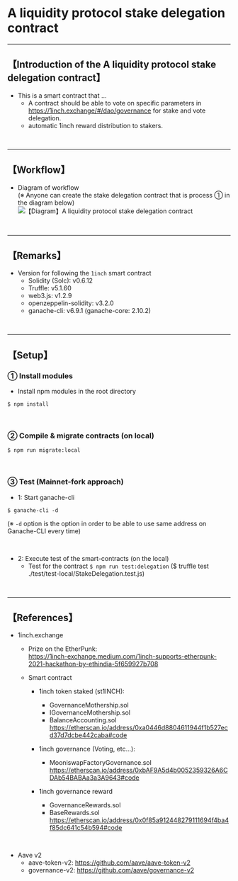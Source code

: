 # A liquidity protocol stake delegation contract

***
## 【Introduction of the A liquidity protocol stake delegation contract】
- This is a smart contract that ...
  - A contract should be able to vote on specific parameters in https://1inch.exchange/#/dao/governance for stake and vote delegation.
  - automatic 1inch reward distribution to stakers.

&nbsp;

***

## 【Workflow】
- Diagram of workflow  
  (※ Anyone can create the stake delegation contract that is process ① in the diagram below)
![【Diagram】A liquidity protocol stake delegation contract](https://user-images.githubusercontent.com/19357502/109258799-50924200-783e-11eb-92e5-e571be5bc90b.jpg)


&nbsp;

***

## 【Remarks】
- Version for following the `1inch` smart contract
  - Solidity (Solc): v0.6.12
  - Truffle: v5.1.60
  - web3.js: v1.2.9
  - openzeppelin-solidity: v3.2.0
  - ganache-cli: v6.9.1 (ganache-core: 2.10.2)


&nbsp;

***

## 【Setup】
### ① Install modules
- Install npm modules in the root directory
```
$ npm install
```

<br>

### ② Compile & migrate contracts (on local)
```
$ npm run migrate:local
```

<br>

### ③ Test (Mainnet-fork approach)
- 1: Start ganache-cli
```
$ ganache-cli -d
```
(※ `-d` option is the option in order to be able to use same address on Ganache-CLI every time)

<br>

- 2: Execute test of the smart-contracts (on the local)
  - Test for the contract
    `$ npm run test:delegation`
    ($ truffle test ./test/test-local/StakeDelegation.test.js)

<br>


***

## 【References】
- 1inch.exchange
  - Prize on the EtherPunk:  
    https://1inch-exchange.medium.com/1inch-supports-etherpunk-2021-hackathon-by-ethindia-5f659927b708

  - Smart contract  
    - 1inch token staked (st1INCH):  
      - GovernanceMothership.sol  
      - IGovernanceMothership.sol  
      - BalanceAccounting.sol   
        https://etherscan.io/address/0xa0446d8804611944f1b527ecd37d7dcbe442caba#code

    - 1inch governance (Voting, etc...):
      - MooniswapFactoryGovernance.sol   
        https://etherscan.io/address/0xbAF9A5d4b0052359326A6CDAb54BABAa3a3A9643#code

    - 1inch governance reward  
      - GovernanceRewards.sol  
      - BaseRewards.sol   
        https://etherscan.io/address/0x0f85a912448279111694f4ba4f85dc641c54b594#code

<br>

- Aave v2 
  - aave-token-v2: https://github.com/aave/aave-token-v2
  - governance-v2: https://github.com/aave/governance-v2

